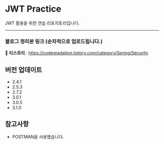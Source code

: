 # JWT Practice
JWT 활용을 위한 연습 리포지토리입니다. <br>

---

### 블로그 정리본 링크 (순차적으로 업로드됩니다.)
📖 **티스토리** : https://codegradation.tistory.com/category/Spring/Security

## 버전 업데이트
- 2.4.1
- 2.5.3
- 2.7.2
- 3.0.1
- 3.0.5
- 3.1.0

## 참고사항
- POSTMAN을 사용했습니다.
